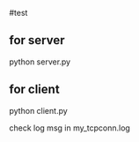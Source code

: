 #test
## for server
python server.py

## for client
python client.py

check log msg in my_tcpconn.log
